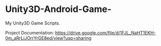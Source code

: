 # Unity3D-Android-Game-
My Unity3D Game Scripts.             

Project Documentation: https://drive.google.com/file/d/1FJL_NaHT1EKH-0m_aRrLiJOrrYrGE8ed/view?usp=sharing
